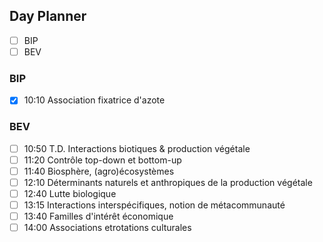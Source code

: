 ## Day Planner
- [ ] BIP
- [ ] BEV

### BIP
- [x] 10:10 Association fixatrice d'azote

### BEV
- [ ] 10:50 T.D. Interactions biotiques & production végétale
- [ ] 11:20 Contrôle top-down et bottom-up
- [ ] 11:40 Biosphère, (agro)écosystèmes
- [ ] 12:10 Déterminants naturels et anthropiques de la production végétale
- [ ] 12:40 Lutte biologique
- [ ] 13:15 Interactions interspécifiques, notion de métacommunauté
- [ ] 13:40 Familles d'intérêt économique
- [ ] 14:00 Associations etrotations culturales